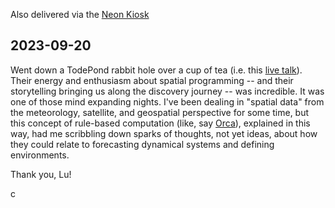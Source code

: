 Also delivered via the [Neon Kiosk](https://kiosk.nightfall.city/)

<article>

## 2023-09-20

Went down a TodePond rabbit hole over a cup of tea (i.e. this <a href="https://www.youtube.com/live/L2U_Sd1qMJ4?si=Pz51u4cIf5HwwMk-&t=2576">live talk</a>). Their energy and enthusiasm about spatial programming -- and their storytelling bringing us along the discovery journey -- was incredible. It was one of those mind expanding nights. I've been dealing in "spatial data" from the meteorology, satellite, and geospatial perspective for some time, but this concept of rule-based computation (like, say <a href="https://100r.co/site/orca.html">Orca</a>), explained in this way, had me scribbling down sparks of thoughts, not yet ideas, about how they could relate to forecasting dynamical systems and defining environments.

Thank you, Lu!

</article>

c
